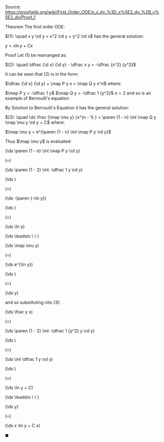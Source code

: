 # 

Source: https://proofwiki.org/wiki/First_Order_ODE/x_y_dy_%3D_x%5E2_dy_%2B_y%5E2_dx/Proof_1

Theorem
The first order ODE:

$(1): \quad x y \rd y = x^2 \rd y + y^2 \rd x$
has the general solution:

$y = x \ln y + C x$


Proof
Let $(1)$ be rearranged as:

$(2): \quad \dfrac {\d x} {\d y} - \dfrac x y = -\dfrac {x^2} {y^2}$

It can be seen that $(2)$ is in the form:

$\dfrac {\d x} {\d y} + \map P y x = \map Q y x^n$
where:

$\map P y = -\dfrac 1 y$
$\map Q y = -\dfrac 1 {y^2}$
$n = 2$
and so is an example of Bernoulli's equation.

By Solution to Bernoulli's Equation it has the general solution:

$(3): \quad \ds \frac {\map \mu y} {x^{n - 1} } = \paren {1 - n} \int \map Q y \map \mu y \rd y + C$
where:

$\map \mu y = e^{\paren {1 - n} \int \map P y \rd y}$

Thus $\map \mu y$ is evaluated:














\(\ds \paren {1 - n} \int \map P y \rd y\)

\(=\)







\(\ds \paren {1 - 2} \int -\dfrac 1 y \rd y\)




















\(\ds \)

\(=\)







\(\ds -\paren {-\ln y}\)




















\(\ds \)

\(=\)







\(\ds \ln y\)














\(\ds \leadsto \ \ \)





\(\ds \map \mu y\)

\(=\)







\(\ds e^{\ln y}\)




















\(\ds \)

\(=\)







\(\ds y\)










and so substituting into $(3)$:














\(\ds \frac y x\)

\(=\)







\(\ds \paren {1 - 2} \int -\dfrac 1 {y^2} y \rd y\)




















\(\ds \)

\(=\)







\(\ds \int \dfrac 1 y \rd y\)




















\(\ds \)

\(=\)







\(\ds \ln y + C\)














\(\ds \leadsto \ \ \)





\(\ds y\)

\(=\)







\(\ds x \ln y + C x\)









$\blacksquare$





